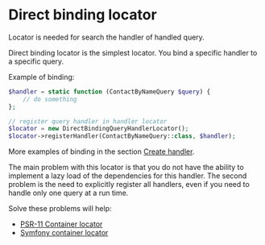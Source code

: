 Direct binding locator
======================

Locator is needed for search the handler of handled query.

Direct binding locator is the simplest locator. You bind a specific handler to a specific query.

Example of binding:

```php
$handler = static function (ContactByNameQuery $query) {
    // do something
};

// register query handler in handler locator
$locator = new DirectBindingQueryHandlerLocator();
$locator->registerHandler(ContactByNameQuery::class, $handler);
```

More examples of binding in the section [Create handler](../handler.md).

The main problem with this locator is that you do not have the ability to implement a lazy load of the dependencies for
this handler. The second problem is the need to explicitly register all handlers, even if you need to handle only one
query at a run time.

Solve these problems will help:

* [PSR-11 Container locator](psr-11_container.md)
* [Symfony container locator](symfony_container.md)
